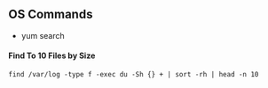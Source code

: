 ## OS Commands
* yum search

#### Find To 10 Files by Size
`find /var/log -type f -exec du -Sh {} + | sort -rh | head -n 10`
